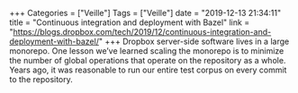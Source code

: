 +++
Categories = ["Veille"]
Tags = ["Veille"]
date = "2019-12-13 21:34:11"
title = "Continuous integration and deployment with Bazel"
link = "https://blogs.dropbox.com/tech/2019/12/continuous-integration-and-deployment-with-bazel/"
+++
Dropbox server-side software lives in a large monorepo. One lesson we’ve learned scaling the monorepo is to minimize the number of global operations that operate on the repository as a whole. Years ago, it was reasonable to run our entire test corpus on every commit to the repository.